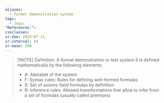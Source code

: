 ```yaml
---
aliases:
  - Formal demonstration system
tags:
  - logic
"References:": 
cssclasses: 
sr-due: 2024-07-11
sr-interval: 64
sr-ease: 290
---
```


> [!NOTE] Definition: 
> A formal demonstration or test system S is defined mathematically by the following elements: 
> + A: Alphabet of the system
> + F: Syntax rules: Rules for defining well-formed formulas
> + X: Set of axioms Valid formulas by definition 
> + R: Inference rules: Allowed transformations that allow to infer from a set of formulas (usually called premises)


